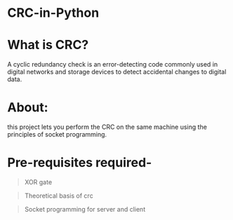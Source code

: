 # CRC-in-Python
# What is CRC?
A cyclic redundancy check is an error-detecting code commonly used in digital networks and storage devices to detect accidental changes to digital data.

# About:
this project lets you perform the CRC on the same machine using the principles of socket programming.

# Pre-requisites required-
> XOR gate



> Theoretical basis of crc



> Socket programming for server and client
